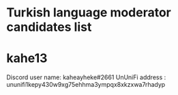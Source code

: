 # Turkish language moderator candidates list
# kahe13
Discord user name: kaheayheke#2661
UnUniFi address : ununifi1kepy430w9xg75ehhma3ympqx8xkzxwa7rhadyp
